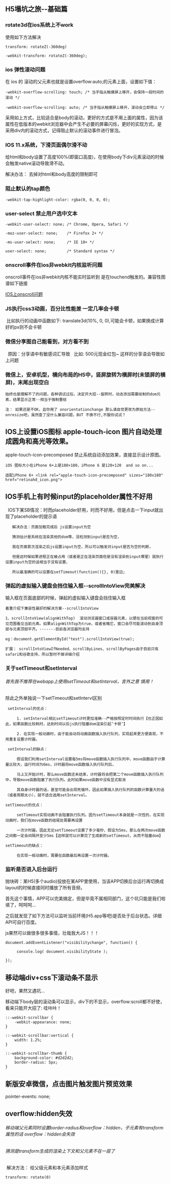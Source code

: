 ## H5塌坑之旅--基础篇

### rotate3d在ios系统上不work

使用如下方法解决

    transform: rotateZ(-360deg)

    -webkit-transform: rotateZ(-360deg);

### ios 弹性滚动问题

在 ios 的 滚动的父元素也就是设置overflow:auto;的元素上面，设置如下值：

    -webkit-overflow-scrolling: touch; /* 当手指从触摸屏上移开，会保持一段时间的滚动 */

    -webkit-overflow-scrolling: auto; /* 当手指从触摸屏上移开，滚动会立即停止 */

采用如上方式，比较适合是body的滚动，更好的方式是不用上面的属性，因为该属性在低版本的webkit浏览器中会产生不必要的屏幕闪烁，更好的实现方式，是采用div内的滚动方式，记得阻止默认的滚动事件进行冒泡。

### IOS 11.x系统，下滑页面偶尔滑不动

给html和body设置了高度100%(即窗口高度)，在使用body下div元素滚动的时候会触发native滚动导致滑不动。

解决办法： 去掉对html和body高度的限制即可


### 阻止默认的tap颜色

    -webkit-tap-highlight-color: rgba(0, 0, 0, 0);

### user-select 禁止用户选中文本
  
    -webkit-user-select: none; /* Chrome, Opera, Safari */

    -moz-user-select: none;    /* Firefox 2+ */

    -ms-user-select: none;     /* IE 10+ */

    user-select: none;         /* Standard syntax */

### onscroll事件在ios非webkit内核监听问题

onscroll事件在ios非webkit内核不能实时监听到 是在touchend触发的。兼容性图谱如下链接

[IOS上onscroll问题](https://tstatic.toptest.yidianzixun.com.ks3-cn-beijing.ksyun.com/public/files/A7965370-6C40-4A32-BB41-486A7B77AD911495678400078.png)
 
### JS执行css3动画，百分比性能差 一定几率会卡顿
  比如执行的动画中函数如下:  translate3d(10%, 0, 0),可能会卡顿，如果换成计算好的px则不会卡顿

### 微信分享图自己能看到，对方看不到
   原因：分享语中有敏感词汇导致
   比如: 500元现金红包~ 这样的分享语会导致如上问题
  
### 微信上，安卓机型，横向布局的H5中，竖屏旋转为横屏时(未锁屏的横屏)，末尾出现空白

    始终也是理解不了的问题，各种调试过后，决定开大招--旋转时，动态添加需要绘制的dom元素，结果显示正常--相当于强制重绘

    注： 如果还是不OK，且你用了 onorientationchange 那么请自觉更改为原始方法--onresize吧，虽然查了没什么兼容问题，BUT 不换不行,不服你试试？

## IOS上设置iOS图标  apple-touch-icon 图片自动处理成圆角和高光等效果。

apple-touch-icon-precomposed 禁止系统自动添加效果，直接显示设计原图。

    iOS 图标大小在iPhone 6+上是180×180，iPhone 6 是120×120  and so on...

    适配iPhone 6+ <link rel="apple-touch-icon-precomposed" sizes="180x180" href="retinahd_icon.png">

## IOS手机上有时候input的placeholder属性不好用

   IOS下某SB情况：时而placeholder好用，时而不好用，但是点击一下input就出现了placeholder的提示语

```
   解决办法：页面加载完成后 js设置input为空

   猜测估计是系统在渲染其他的dom等，没检测到input是否为空，

   我在页面首次渲染之后js设置input为空，所以可以触发对input是否为空的判断，

   但是这时候如果进程正在被占用（或者是正在渲染页面但是没有渲染到input哪里）就执行设置input为空的话相当于没有设置，

   所以最准确的可以设置在setTimeout(function(){}, 0)里边;

```

### 弹起的虚拟输入键盘会挡住输入框--scrollIntoView完美解决

输入框在页面底部的时候，弹起的虚拟输入键盘会挡住输入框


    着重介绍下兼容性最好的解决方案--scrollIntoView

    1、scrollIntoView(alignWithTop)  滚动浏览器窗口或容器元素，以便在当前视窗的可见范围看见当前元素。如果alignWithTop为true，或者省略它，窗口会尽可能滚动到自身顶部与元素顶部平齐。-------目前各浏览器均支持

    eg：document.getElementById("test").scrollIntoView(true);

    扩展： scrollIntoViewIfNeeded、scrollByLines、scrollByPages由于目前只有safari和谷歌支持，所以暂时不做详细介绍

### 关于setTimeout和setInterval

###### 首先我不推荐在webapp上使用setTimeout和setInterval，言外之意 慎用！

除此之外单独说一下setTimeout和setIntervl区别
```
 setInterval的优点：

     1. setInterval相比setTimeout计时更加准确--严格按照定时时间执行【也正因如此，如果函数比较耗时，达到时间以后js执行阻塞dom渲染引起‘卡顿’】

     2. 在实现一般动画时，由于能自动将动画函数插入执行队列，实现起来更方便直观，不用重复设置计时器。

 setInterval的缺点：

     假设我们利用setInterval设置每5ms将move函数插入执行队列中，move函数由于计算量比较大，运行时间为6ms，计时器将move函数插入执行队列后，

     马上又开始计时，那么move函数还未结束，计时器将会把第二个move函数插入执行队列中，导致move函数阻塞了执行队列。此时如果move函数中没有显式取消

     其自身计时器的话，甚至可能会出现死循环。因此如果插入执行队列的函数计算量大的话（或者周期太小），就不适合选用setInterval。

setTimeout的优点：

     setTimeout实现动画不会阻塞执行队列。因为setTimeout本身就是一次性的，在实现动画时，我们在move函数的结尾处需要再设置

     一次计时器。因此无论setTimeout设置了多少毫秒，假设为5ms，那么在两次move函数之间都一定会间隔开至少5ms【这样就可以计算完了生成新的setTimeout，从而不阻塞dom】

setTimeout的缺点：

     在实现一般动画时，需要在函数最后再设置一次计时器。

```


### 监听是否进入后台运行

抛块砖：某H5(多个audio)投放在某APP里使用，当该APP切换后台运行再切换成layout的时候直接同时播放了所有音频，

首先这个事情，APP可以完美搞定，但是毕竟不属相同部门，这个坑只能是我们啦填了，呵呵呵...

之后就发现了如下方法可以监听当前环境(H5.app等吧)是否处于后台状态。详细API可自行百度。

js果然可以做很多很多事情，壮哉我大JS！！！

```
document.addEventListener("visibilitychange", function() {

     console.log( document.visibilityState );

});
```
## 移动端div+css下滚动条不显示

好吧，果然又遇坑...

移动端下body层的滚动条可以显示，div下的不显示，overflow:scroll都不好使，看来只能开大招了: 哇咔咔！

```
::-webkit-scrollbar {
    -webkit-appearance: none;
}

::-webkit-scrollbar:vertical {
    width: 1.2%;
}

::-webkit-scrollbar-thumb {
    background-color: #d2d2d2;
    border-radius: 5px;
}

```

## 新版安卓微信，点击图片触发图片预览效果

 pointer-events: none;

## overflow:hidden失效
###### 移动端父元素同时设置border-radius和overflow：hidden，子元素有transform属性的话 overflow：hidden会失效
###### 猜测是transform生成的渲染上下文和父元素不在一层了  
  解决方法： 给父级元素和本元素添加样式
  
  ```
  transform: rotate(0)
  ```
